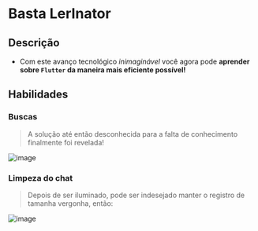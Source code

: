# Basta LerInator

## Descrição

- Com este avanço tecnológico *inimaginável* você agora pode **aprender sobre `Flutter` da maneira mais eficiente possível!**

## Habilidades

### Buscas

> A solução até então desconhecida para a falta de conhecimento finalmente foi revelada!

![image](https://user-images.githubusercontent.com/60087690/127782779-dcee4de4-f20f-439f-a551-3af1a7c269d9.png)

### Limpeza do chat

> Depois de ser iluminado, pode ser indesejado manter o registro de tamanha vergonha, então:

![image](https://user-images.githubusercontent.com/60087690/127782906-3a55b255-fbbd-4de9-b69a-9523163b473d.png)
